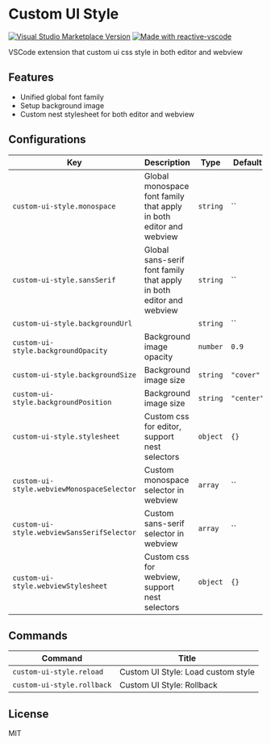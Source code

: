 # Custom UI Style

<a href="https://marketplace.visualstudio.com/items?itemName=subframe7536.custom-ui-style" target="__blank"><img src="https://img.shields.io/visual-studio-marketplace/v/subframe7536.custom-ui-style.svg?color=eee&amp;label=VS%20Code%20Marketplace&logo=visual-studio-code" alt="Visual Studio Marketplace Version" /></a>
<a href="https://kermanx.github.io/reactive-vscode/" target="__blank"><img src="https://img.shields.io/badge/made_with-reactive--vscode-%23007ACC?style=flat&labelColor=%23229863"  alt="Made with reactive-vscode" /></a>

VSCode extension that custom ui css style in both editor and webview

## Features

- Unified global font family
- Setup background image
- Custom nest stylesheet for both editor and webview

## Configurations

<!-- configs -->

| Key                                        | Description                                                         | Type     | Default    |
| ------------------------------------------ | ------------------------------------------------------------------- | -------- | ---------- |
| `custom-ui-style.monospace`                | Global monospace font family that apply in both editor and webview  | `string` | ``         |
| `custom-ui-style.sansSerif`                | Global sans-serif font family that apply in both editor and webview | `string` | ``         |
| `custom-ui-style.backgroundUrl`            |                                                                     | `string` | ``         |
| `custom-ui-style.backgroundOpacity`        | Background image opacity                                            | `number` | `0.9`      |
| `custom-ui-style.backgroundSize`           | Background image size                                               | `string` | `"cover"`  |
| `custom-ui-style.backgroundPosition`       | Background image size                                               | `string` | `"center"` |
| `custom-ui-style.stylesheet`               | Custom css for editor, support nest selectors                       | `object` | `{}`       |
| `custom-ui-style.webviewMonospaceSelector` | Custom monospace selector in webview                                | `array`  | ``         |
| `custom-ui-style.webviewSansSerifSelector` | Custom sans-serif selector in webview                               | `array`  | ``         |
| `custom-ui-style.webviewStylesheet`        | Custom css for webview, support nest selectors                      | `object` | `{}`       |

<!-- configs -->

## Commands

<!-- commands -->

| Command                    | Title                              |
| -------------------------- | ---------------------------------- |
| `custom-ui-style.reload`   | Custom UI Style: Load custom style |
| `custom-ui-style.rollback` | Custom UI Style: Rollback          |

<!-- commands -->

## License

MIT
